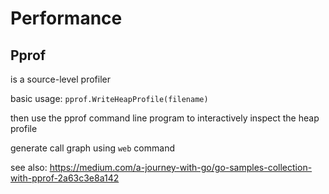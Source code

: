 # Performance

## Pprof

is a source-level profiler

basic usage: `pprof.WriteHeapProfile(filename)`

then use the pprof command line program to interactively inspect the
heap profile

generate call graph using `web` command

see also: <https://medium.com/a-journey-with-go/go-samples-collection-with-pprof-2a63c3e8a142>

